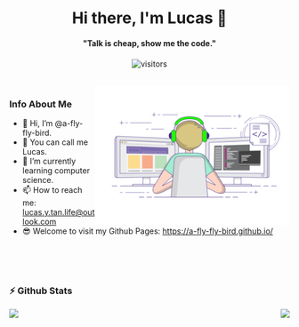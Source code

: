 <p>
  <h1 align="center"><b>Hi there, I'm Lucas 👋</b></h1>
</p>

<p>
  <h4 align="center"><b>"Talk is cheap, show me the code."</b></h4>
</p>

<p align="center">
    <img align="center" alt="visitors" src="https://komarev.com/ghpvc/?username=a-fly-fly-bird" />
</p>

<br>

<img align="right" alt="Coder GIF" height=250 width=350 src="https://github.com/a-fly-fly-bird/a-fly-fly-bird/blob/main/coder.gif" />

### Info About Me

- 👋 Hi, I’m @a-fly-fly-bird.
- 🤠 You can call me Lucas.
- 🌱 I’m currently learning computer science.
- 📫 How to reach me: lucas.y.tan.life@outlook.com
- 😎 Welcome to visit my Github Pages: https://a-fly-fly-bird.github.io/


<br>

<br>

<br>

### :zap: Github Stats
<!-- Thanks to https://github.com/anuraghazra/github-readme-stats/blob/master/docs/readme_cn.md -->

<img align="left" src="https://github-readme-stats.vercel.app/api?username=a-fly-fly-bird&count_private=true&show_icons=true&theme=vue">

<img align="right" src="https://github-readme-stats.vercel.app/api/top-langs/?username=a-fly-fly-bird&exclude_repo=hardware_design&layout=compact">

<!-- [![Anurag's GitHub stats](https://github-readme-stats.vercel.app/api?username=a-fly-fly-bird&count_private=true&show_icons=true&theme=vue)](https://github.com/a-fly-fly-bird/a-fly-fly-bird/blob/main/README.md)

<br>

[![Top Langs](https://github-readme-stats.vercel.app/api/top-langs/?username=a-fly-fly-bird&exclude_repo=hardware_design&layout=compact)](https://github.com/a-fly-fly-bird/a-fly-fly-bird/blob/main/README.md)  -->

